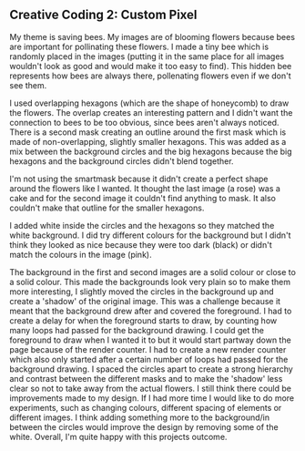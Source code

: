 ## Creative Coding 2: Custom Pixel
My theme is saving bees. My images are of blooming flowers because bees are important for pollinating these flowers. I made a tiny bee which is randomly placed in the images (putting it in the same place for all images wouldn't look as good and would make it too easy to find). This hidden bee represents how bees are always there, pollenating flowers even if we don't see them.

I used overlapping hexagons (which are the shape of honeycomb) to draw the flowers. The overlap creates an interesting pattern and I didn't want the connection to bees to be too obvious, since bees aren't always noticed. There is a second mask creating an outline around the first mask which is made of non-overlapping, slightly smaller hexagons. This was added as a mix between the background circles and the big hexagons because the big hexagons and the background circles didn't blend together.

I'm not using the smartmask because it didn't create a perfect shape around the flowers like I wanted. It thought the last image (a rose) was a cake and for the second image it couldn't find anything to mask. It also couldn't make that outline for the smaller hexagons.

I added white inside the circles and the hexagons so they matched the white background. I did try different colours for the background but I didn't think they looked as nice because they were too dark (black) or didn't match the colours in the image (pink).

The background in the first and second images are a solid colour or close to a solid colour. This made the backgrounds look very plain so to make them more interesting, I slightly moved the circles in the background up and create a 'shadow' of the original image. This was a challenge because it meant that the background drew after and covered the foreground. I had to create a delay for when the foreground starts to draw, by counting how many loops had passed for the background drawing. I could get the foreground to draw when I wanted it to but it would start partway down the page because of the render counter. I had to create a new render counter which also only started after a certain number of loops had passed for the background drawing. I spaced the circles apart to create a strong hierarchy and contrast between the different masks and to make the 'shadow' less clear so not to take away from the actual flowers.
I still think there could be improvements made to my design. If I had more time I would like to do more experiments, such as changing colours, different spacing of elements or different images. I think adding something more to the background/in between the circles would improve the design by removing some of the white. Overall, I'm quite happy with this projects outcome.
